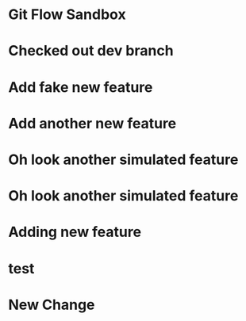 # Git Flow Sandbox

# Checked out dev branch

# Add fake new feature

# Add another new feature

# Oh look another simulated feature

# Oh look another simulated feature

# Adding new feature

# test

# New Change
